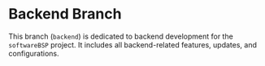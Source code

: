 # Backend Branch

This branch (`backend`) is dedicated to backend development for the `softwareBSP` project. It includes all backend-related features, updates, and configurations.

